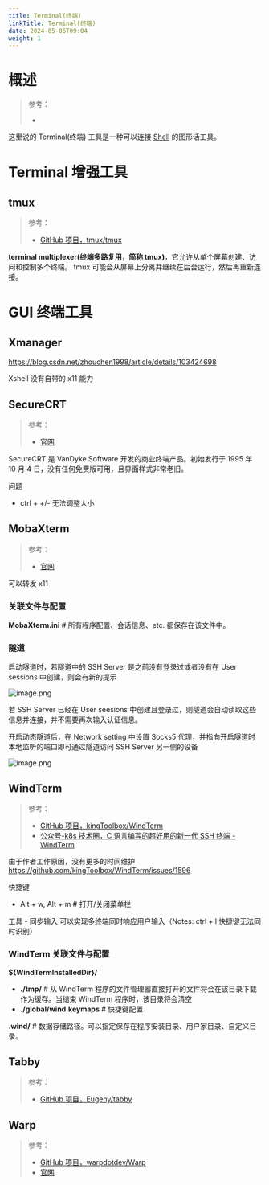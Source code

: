 ```yaml
---
title: Terminal(终端)
linkTitle: Terminal(终端)
date: 2024-05-06T09:04
weight: 1
---
```


# 概述

> 参考：
>
> -

这里说的 Terminal(终端) 工具是一种可以连接 [Shell](/docs/1.操作系统/Terminal%20与%20Shell/Terminal%20与%20Shell.md) 的图形话工具。

# Terminal 增强工具

## tmux

> 参考：
>
> - [GitHub 项目，tmux/tmux](https://github.com/tmux/tmux)

**terminal multiplexer(终端多路复用，简称 tmux)**，它允许从单个屏幕创建、访问和控制多个终端。 tmux 可能会从屏幕上分离并继续在后台运行，然后再重新连接。

# GUI 终端工具

## Xmanager

https://blog.csdn.net/zhouchen1998/article/details/103424698

Xshell 没有自带的 x11 能力

## SecureCRT

> 参考：
>
> - [官网](https://www.vandyke.com/products/securecrt/index.html)

SecureCRT 是 VanDyke Software 开发的商业终端产品。初始发行于 1995 年 10 月 4 日，没有任何免费版可用，且界面样式非常老旧。

问题

- ctrl + +/- 无法调整大小

## MobaXterm

> 参考：
>
> - [官网](https://mobaxterm.mobatek.net/)

可以转发 x11

### 关联文件与配置

**MobaXterm.ini** # 所有程序配置、会话信息、etc. 都保存在该文件中。

### 隧道

启动隧道时，若隧道中的 SSH Server 是之前没有登录过或者没有在 User sessions 中创建，则会有新的提示

![image.png](https://notes-learning.oss-cn-beijing.aliyuncs.com/terminal/202403042144907.png)

若 SSH Server 已经在 User seesions 中创建且登录过，则隧道会自动读取这些信息并连接，并不需要再次输入认证信息。

开启动态隧道后，在 Network setting 中设置 Socks5 代理，并指向开启隧道时本地监听的端口即可通过隧道访问 SSH Server 另一侧的设备

![image.png](https://notes-learning.oss-cn-beijing.aliyuncs.com/terminal/202403042218800.png)

## WindTerm

> 参考：
>
> - [GitHub 项目，kingToolbox/WindTerm](https://github.com/kingToolbox/WindTerm)
> - [公众号-k8s 技术圈，C 语言编写的超好用的新一代 SSH 终端 - WindTerm](https://mp.weixin.qq.com/s/2KJi7frtKYExkyBuM5K2hw)

由于作者工作原因，没有更多的时间维护 https://github.com/kingToolbox/WindTerm/issues/1596


快捷键

- Alt + w, Alt + m # 打开/关闭菜单栏

工具 - 同步输入 可以实现多终端同时响应用户输入（Notes: ctrl + l 快捷键无法同时识别）

### WindTerm 关联文件与配置

**${WindTermInstalledDir}/**

- **./tmp/** # 从 WindTerm 程序的文件管理器直接打开的文件将会在该目录下载作为缓存。当结束 WindTerm 程序时，该目录将会清空
- **./global/wind.keymaps** # 快捷键配置

**.wind/** # 数据存储路径。可以指定保存在程序安装目录、用户家目录、自定义目录。

## Tabby

> 参考：
>
> - [GitHub 项目，Eugeny/tabby](https://github.com/Eugeny/tabby)

## Warp

> 参考：
>
> - [GitHub 项目，warpdotdev/Warp](https://github.com/warpdotdev/Warp)
> - [官网](https://www.warp.dev/)

